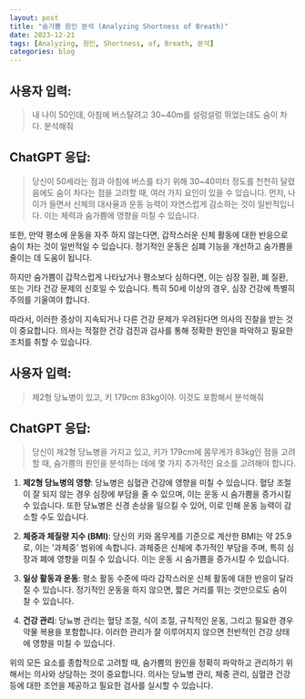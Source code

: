 ```yaml
---
layout: post
title: "숨가쁨 원인 분석 (Analyzing Shortness of Breath)"
date: 2023-12-21
tags: [Analyzing, 원인, Shortness, of, Breath, 분석]
categories: blog
---
```


## 사용자 입력:
> 내 나이 50인데, 아침에 버스탈려고 30~40m를 설렁설렁 뛰었는데도 숨이 차다. 분석해줘

## ChatGPT 응답:
> 당신이 50세라는 점과 아침에 버스를 타기 위해 30~40미터 정도를 천천히 달렸음에도 숨이 차다는 점을 고려할 때, 여러 가지 요인이 있을 수 있습니다. 먼저, 나이가 들면서 신체의 대사율과 운동 능력이 자연스럽게 감소하는 것이 일반적입니다. 이는 체력과 숨가쁨에 영향을 미칠 수 있습니다.

또한, 만약 평소에 운동을 자주 하지 않는다면, 갑작스러운 신체 활동에 대한 반응으로 숨이 차는 것이 일반적일 수 있습니다. 정기적인 운동은 심폐 기능을 개선하고 숨가쁨을 줄이는 데 도움이 됩니다.

하지만 숨가쁨이 갑작스럽게 나타났거나 평소보다 심하다면, 이는 심장 질환, 폐 질환, 또는 기타 건강 문제의 신호일 수 있습니다. 특히 50세 이상의 경우, 심장 건강에 특별히 주의를 기울여야 합니다.

따라서, 이러한 증상이 지속되거나 다른 건강 문제가 우려된다면 의사의 진찰을 받는 것이 중요합니다. 의사는 적절한 건강 검진과 검사를 통해 정확한 원인을 파악하고 필요한 조치를 취할 수 있습니다.

## 사용자 입력:
> 제2형 당뇨병이 있고, 키 179cm 83kg이야. 이것도 포함해서 분석해줘

## ChatGPT 응답:
> 당신이 제2형 당뇨병을 가지고 있고, 키가 179cm에 몸무게가 83kg인 점을 고려할 때, 숨가쁨의 원인을 분석하는 데에 몇 가지 추가적인 요소를 고려해야 합니다.

1. **제2형 당뇨병의 영향**: 당뇨병은 심혈관 건강에 영향을 미칠 수 있습니다. 혈당 조절이 잘 되지 않는 경우 심장에 부담을 줄 수 있으며, 이는 운동 시 숨가쁨을 증가시킬 수 있습니다. 또한 당뇨병은 신경 손상을 일으킬 수 있어, 이로 인해 운동 능력이 감소할 수도 있습니다.

2. **체중과 체질량 지수 (BMI)**: 당신의 키와 몸무게를 기준으로 계산한 BMI는 약 25.9로, 이는 '과체중' 범위에 속합니다. 과체중은 신체에 추가적인 부담을 주며, 특히 심장과 폐에 영향을 미칠 수 있습니다. 이는 운동 시 숨가쁨을 증가시킬 수 있습니다.

3. **일상 활동과 운동**: 평소 활동 수준에 따라 갑작스러운 신체 활동에 대한 반응이 달라질 수 있습니다. 정기적인 운동을 하지 않으면, 짧은 거리를 뛰는 것만으로도 숨이 찰 수 있습니다.

4. **건강 관리**: 당뇨병 관리는 혈당 조절, 식이 조절, 규칙적인 운동, 그리고 필요한 경우 약물 복용을 포함합니다. 이러한 관리가 잘 이루어지지 않으면 전반적인 건강 상태에 영향을 미칠 수 있습니다.

위의 모든 요소를 종합적으로 고려할 때, 숨가쁨의 원인을 정확히 파악하고 관리하기 위해서는 의사와 상담하는 것이 중요합니다. 의사는 당뇨병 관리, 체중 관리, 심혈관 건강 등에 대한 조언을 제공하고 필요한 검사를 실시할 수 있습니다.

